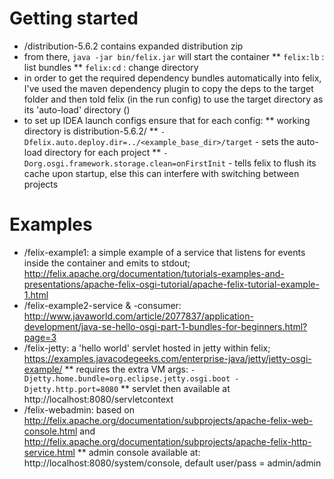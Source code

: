# Getting started

* /distribution-5.6.2 contains expanded distribution zip
* from there, `java -jar bin/felix.jar` will start the container
** `felix:lb` : list bundles
** `felix:cd` : change directory
* in order to get the required dependency bundles automatically into felix, I've used the maven dependency plugin to copy the deps to the target folder and then told felix (in the run config) to use the target directory as its 'auto-load' directory ()
* to set up IDEA launch configs ensure that for each config:
** working directory is distribution-5.6.2/
** `-Dfelix.auto.deploy.dir=../<example_base_dir>/target` - sets the auto-load directory for each project
** `-Dorg.osgi.framework.storage.clean=onFirstInit` - tells felix to flush its cache upon startup, else this can interfere with switching between projects

# Examples

* /felix-example1: a simple example of a service that listens for events inside the container and emits to stdout;  http://felix.apache.org/documentation/tutorials-examples-and-presentations/apache-felix-osgi-tutorial/apache-felix-tutorial-example-1.html
* /felix-example2-service & -consumer: http://www.javaworld.com/article/2077837/application-development/java-se-hello-osgi-part-1-bundles-for-beginners.html?page=3
* /felix-jetty: a 'hello world' servlet hosted in jetty within felix; https://examples.javacodegeeks.com/enterprise-java/jetty/jetty-osgi-example/
** requires the extra VM args: `-Djetty.home.bundle=org.eclipse.jetty.osgi.boot -Djetty.http.port=8080`
** servlet then available at http://localhost:8080/servletcontext
* /felix-webadmin: based on http://felix.apache.org/documentation/subprojects/apache-felix-web-console.html and http://felix.apache.org/documentation/subprojects/apache-felix-http-service.html
** admin console available at: http://localhost:8080/system/console, default user/pass = admin/admin
